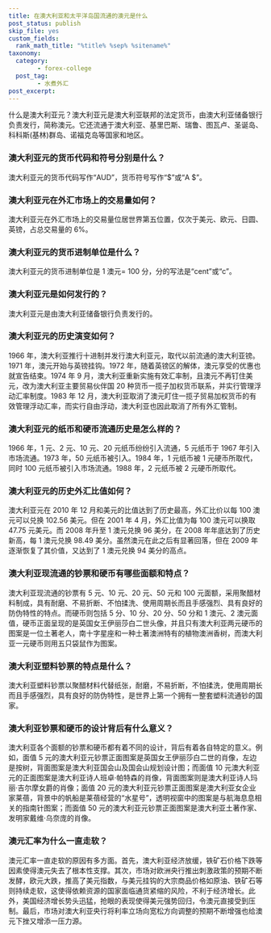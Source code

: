 ```yaml
---
title: 在澳大利亚和太平洋岛国流通的澳元是什么
post_status: publish
skip_file: yes
custom_fields:
  rank_math_title: "%title% %sep% %sitename%"
taxonomy:
  category:
        - forex-college
  post_tag:
        - 水煮外汇
post_excerpt: 
---
```

什么是澳大利亚元？澳大利亚元是澳大利亚联邦的法定货币，由澳大利亚储备银行负责发行，简称澳元。它还流通于澳大利亚、基里巴斯、瑞鲁、图瓦卢、圣诞岛、科科斯(基林)群岛、诺福克岛等国家和地区。

### 澳大利亚元的货币代码和符号分别是什么？

澳大利亚元的货币代码写作“AUD”，货币符号写作“$”或“A $”。

### 澳大利亚元在外汇市场上的交易量如何？

澳大利亚元在外汇市场上的交易量位居世界第五位置，仅次于美元、欧元、日圆、英镑，占总交易量的 6%。

### 澳大利亚元的货币进制单位是什么？

澳大利亚元的货币进制单位是 1 澳元= 100 分，分的写法是“cent”或“c”。

### 澳大利亚元是如何发行的？

澳大利亚元是由澳大利亚储备银行负责发行的。

### 澳大利亚元的历史演变如何？

1966 年，澳大利亚推行十进制并发行澳大利亚元，取代以前流通的澳大利亚镑。1971 年，澳元开始与英镑挂钩。1972 年，随着英镑区的解体，澳元享受的优惠也就宣告结束。1974 年 9 月，澳大利亚重新实施有效汇率制，且澳元不再钉住美元，改为澳大利亚主要贸易伙伴国 20 种货币一揽子加权货币联系，并实行管理浮动汇率制度。1983 年 12 月，澳大利亚取消了澳元盯住一揽子贸易加权货币的有效管理浮动汇率，而实行自由浮动，澳大利亚也因此取消了所有外汇管制。

### 澳大利亚元的纸币和硬币流通历史是怎么样的？

1966 年，1 元、2 元、10 元、20 元纸币纷纷引入流通，5 元纸币于 1967 年引入市场流通。1973 年，50 元纸币被引入。1984 年，1 元纸币被 1 元硬币所取代，同时 100 元纸币被引入市场流通。1988 年，2 元纸币被 2 元硬币所取代。

### 澳大利亚元的历史外汇比值如何？

澳大利亚元在 2010 年 12 月和美元的比值达到了历史最高，外汇比价以每 100 澳元可以兑换 102.56 美元。但在 2001 年 4 月，外汇比值为每 100 澳元可以换取 47.75 元美元。而 2008 年升至 1 澳元兑换 96 美分，在 2008 年年底达到了历史新高，每 1 澳元兑换 98.49 美分。虽然澳元在此之后有显著回落，但在 2009 年逐渐恢复了其价值，又达到了 1 澳元兑换 94 美分的高点。

### 澳大利亚现流通的钞票和硬币有哪些面额和特点？

澳大利亚现流通的钞票有 5 元、10 元、20 元、50 元和 100 元面额，采用聚醋材料制成，具有耐磨、不易折断、不怕揉洗、使用周期长而且手感强烈、具有良好的防伪特性的特点。而硬币则包括 5 分、10 分、20 分、50 分和 1 澳元、2 澳元面值，硬币正面呈现的是英国女王伊丽莎白二世头像，并且只有澳大利亚两元硬币的图案是一位土著老人，南十字星座和一种土著澳洲特有的植物澳洲香树，而澳大利亚一元硬币则用五只袋鼠作为图案。

### 澳大利亚塑料钞票的特点是什么？

澳大利亚塑料钞票以聚醋材料代替纸张，耐磨，不易折断，不怕揉洗，使用周期长而且手感强烈，具有良好的防伪特性，是世界上第一个拥有一整套塑料流通钞的国家。

### 澳大利亚钞票和硬币的设计背后有什么意义？

澳大利亚各个面额的钞票和硬币都有着不同的设计，背后有着各自特定的意义。例如，面值 5 元的澳大利亚元钞票正面图案是英国女王伊丽莎白二世的肖像，左边是按树，背面图案是澳大利亚国会山及国会山规划设计图；而面值 10 元澳大利亚元的正面图案是澳大利亚诗人班卓·帕特森的肖像，背面图案则是澳大利亚诗人玛丽·吉尔摩女爵的肖像；面值 20 元的澳大利亚元钞票正面图案是澳大利亚女企业家莱蓓，背景中的帆船是莱蓓经营的“水星号”，透明视窗中的图案是与航海息息相关的指南针图案；而面值 50 元的澳大利亚元钞票正面图案是澳大利亚土著作家、发明家戴维·乌奈庞的肖像。

### 澳元汇率为什么一直走软？

澳元汇率一直走软的原因有多方面。首先，澳大利亚经济放缓，铁矿石价格下跌等因素使得澳元失去了根本性支撑。其次，市场对欧洲央行推出刺激政策的预期不断发酵，欧元大跌，推高了美元指数，与美元挂钩的大宗商品价格如原油、铁矿石等则持续走软，这使得依赖资源的国家面临通货紧缩的风险，不利于经济增长。此外，美国经济增长势头迅猛，抢眼的表现使得美元强势回归，令澳元直接受到压制。最后，市场对澳大利亚央行将利率立场向宽松方向调整的预期不断增强也给澳元下挫又增添一压力源。
